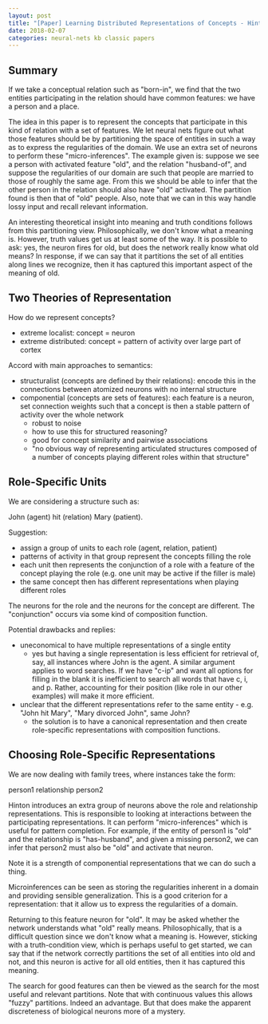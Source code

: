 ```yaml
---
layout: post
title: "[Paper] Learning Distributed Representations of Concepts - Hinton (1986)"
date: 2018-02-07
categories: neural-nets kb classic papers
---
```


<script type="text/javascript" src="http://cdn.mathjax.org/mathjax/latest/MathJax.js?config=TeX-AMS-MML_HTMLorMML"></script>

Summary
-------

If we take a conceptual relation such as "born-in", we find that the two
entities participating in the relation should have common features: we
have a person and a place.

The idea in this paper is to represent the concepts that participate in
this kind of relation with a set of features. We let neural nets figure
out what those features should be by partitioning the space of entities
in such a way as to express the regularities of the domain. We use an
extra set of neurons to perform these "micro-inferences". The example
given is: suppose we see a person with activated feature "old", and the
relation "husband-of", and suppose the regularities of our domain are
such that people are married to those of roughly the same age. From this
we should be able to infer that the other person in the relation should
also have "old" activated. The partition found is then that of "old" people.
Also, note that we can in this way handle lossy input and recall relevant
information.

An interesting theoretical insight into meaning and truth conditions follows
from this partitioning view. Philosophically, we don't know what a meaning
is. However, truth values get us at least some of the way. It is possible
to ask: yes, the neuron fires for old, but does the network really know what old
means? In response, if we can say that it partitions the set of all
entities along lines we recognize, then it has captured this important
aspect of the meaning of old.

Two Theories of Representation
---

How do we represent concepts?

- extreme localist: concept = neuron
- extreme distributed: concept = pattern of activity over large part of cortex

Accord with main approaches to semantics:

- structuralist (concepts are defined by their relations): encode this
in the connections between atomized neurons with no internal structure
- componential (concepts are sets of features): each feature is a neuron,
set connection weights such that a concept is then a stable pattern of
activity over the whole network
  - robust to noise
  - how to use this for structured reasoning?
  - good for concept similarity and pairwise associations
  - "no obvious way of representing articulated structures composed of a
    number of concepts playing different roles within that structure"

Role-Specific Units
-------------------

We are considering a structure such as:

John (agent) hit (relation) Mary (patient).

Suggestion:

- assign a group of units to each role (agent, relation, patient)
- patterns of activity in that group represent the concepts filling the role
- each unit then represents the conjunction of a role with a feature of
  the concept playing the role (e.g. one unit may be active if the filler
  is male)
- the same concept then has different representations when playing
  different roles

The neurons for the role and the neurons for the concept are different.
The "conjunction" occurs via some kind of composition function.

Potential drawbacks and replies:

- uneconomical to have multiple representations of a single entity
  - yes but having a single representation is less efficient for retrieval
    of, say, all instances where John is the agent. A similar argument applies
    to word searches. If we have "c-ip" and want all options for filling
    in the blank it is inefficient to search all words that have c, i, and p.
    Rather, accounting for their position (like role in our other examples)
    will make it more efficient.
- unclear that the different representations refer to the same entity -
  e.g. "John hit Mary", "Mary divorced John", same John?
  - the solution is to have a canonical representation and then create
    role-specific representations with composition functions.

Choosing Role-Specific Representations
--------------------------------------

We are now dealing with family trees, where instances take the form:

person1 relationship person2

Hinton introduces an extra group of neurons above the role and relationship
representations. This is responsible to looking at interactions between the
participating representations. It can perform "micro-inferences" which is
useful for pattern completion. For example, if the entity of person1 is "old"
and the relationship is "has-husband", and given a missing person2, we can
infer that person2 must also be "old" and activate that neuron.

Note it is a strength of componential representations that we can
do such a thing.

Microinferences can be seen as storing the regularities inherent in a domain
and providing sensible generalization. This is a good criterion for a
representation: that it allow us to express the regularities of a domain.

Returning to this feature neuron for "old". It may be asked whether the network
understands what "old" really means. Philosophically, that is a difficult
question since we don't know what a meaning is. However, sticking with a
truth-condition view, which is perhaps useful to get started, we can say
that if the network correctly partitions the set of all entities into
old and not, and this neuron is active for all old entities, then it has
captured this meaning.

The search for good features can then be viewed as the search for the
most useful and relevant partitions. Note that with continuous values this
allows "fuzzy" partitions. Indeed an advantage. But that does make the
apparent discreteness of biological neurons more of a mystery.


